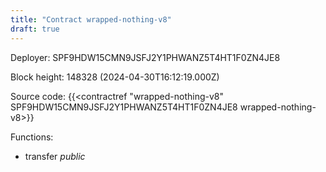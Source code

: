 ```yaml
---
title: "Contract wrapped-nothing-v8"
draft: true
---
```

Deployer: SPF9HDW15CMN9JSFJ2Y1PHWANZ5T4HT1F0ZN4JE8


 



Block height: 148328 (2024-04-30T16:12:19.000Z)

Source code: {{<contractref "wrapped-nothing-v8" SPF9HDW15CMN9JSFJ2Y1PHWANZ5T4HT1F0ZN4JE8 wrapped-nothing-v8>}}

Functions:

* transfer _public_
